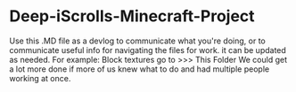 # Deep-iScrolls-Minecraft-Project
Use this .MD file as a devlog to communicate what you're doing, or to communicate useful info for navigating the files for work. it can be updated as needed.
For example: Block textures go to >>> This Folder
We could get a lot more done if more of us knew what to do and had multiple people working at once.
